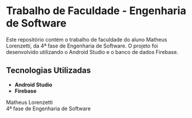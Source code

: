 # Trabalho de Faculdade - Engenharia de Software

Este repositório contém o trabalho de faculdade do aluno Matheus Lorenzetti, da 4ª fase de Engenharia de Software. O projeto foi desenvolvido utilizando o Android Studio e o banco de dados Firebase.

## Tecnologias Utilizadas

- **Android Studio**
- **Firebase**

Matheus Lorenzetti  
4ª fase de Engenharia de Software
